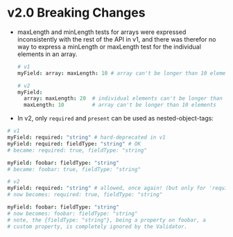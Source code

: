 # v2.0 Breaking Changes

- maxLength and minLength tests for arrays were expressed inconsistently with the rest of the API in v1, and there was therefor no way to express a minLength or maxLength test for the individual elements in an array.

  ```coffeescript
  # v1
  myField: array: maxLength: 10 # array can't be longer than 10 elements

  # v2
  myField:
    array: maxLength: 20  # individual elements can't be longer than 20
    maxLength: 10         # array can't be longer than 10 elements
  ```

- In v2, only `required` and `present` can be used as nested-object-tags:

```coffeescript
# v1
myField: required: "string" # hard-deprecated in v1
myField: required: fieldType: "string" # OK
# became: required: true, fieldType: "string"

myField: foobar: fieldType: "string"
# became: foobar: true, fieldType: "string"

# v2
myField: required: "string" # allowed, once again! (but only for 'required' and 'present')
# now becomes: required: true, fieldType: "string"

myField: foobar: fieldType: "string"
# now becomes: foobar: fieldType: "string"
# note, the {fieldType: "string"}, being a property on foobar, a
# custom property, is completely ignored by the Validator.
```
